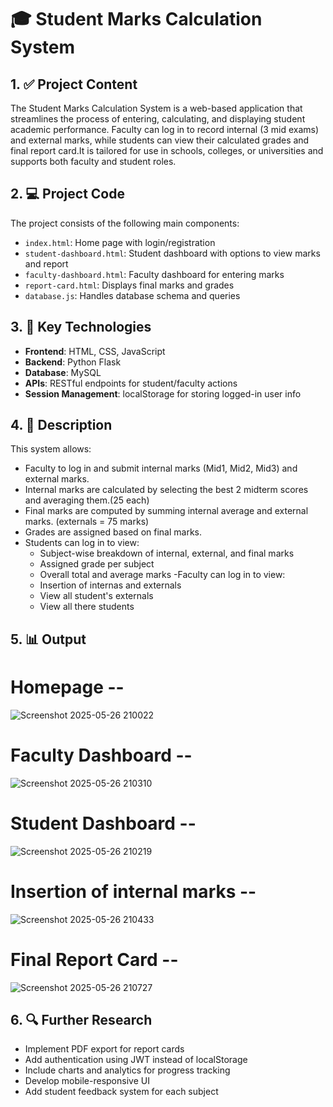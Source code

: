 # 🎓 Student Marks Calculation System

## 1. ✅ Project Content

The Student Marks Calculation System is a web-based application that streamlines the process of entering, calculating, and displaying student academic performance. Faculty can log in to record internal (3 mid exams) and external marks, while students can view their calculated grades and final report card.It is tailored for use in schools, colleges, or universities and supports both faculty and student roles.

## 2. 💻 Project Code

The project consists of the following main components:

- `index.html`: Home page with login/registration
- `student-dashboard.html`: Student dashboard with options to view marks and report
- `faculty-dashboard.html`: Faculty dashboard for entering marks
- `report-card.html`: Displays final marks and grades
- `database.js`: Handles database schema and queries

## 3. 🔧 Key Technologies

- **Frontend**: HTML, CSS, JavaScript
- **Backend**:  Python Flask
- **Database**:  MySQL
- **APIs**: RESTful endpoints for student/faculty actions
- **Session Management**: localStorage for storing logged-in user info

## 4. 📝 Description

This system allows:

- Faculty to log in and submit internal marks (Mid1, Mid2, Mid3) and external marks.
- Internal marks are calculated by selecting the best 2 midterm scores and averaging them.(25 each)
- Final marks are computed by summing internal average and external marks. (externals = 75 marks)
- Grades are assigned based on final marks.
- Students can log in to view:
  - Subject-wise breakdown of internal, external, and final marks
  - Assigned grade per subject
  - Overall total and average marks
-Faculty can log in to view:
  - Insertion of internas and externals
  - View all student's externals
  - View all there students

## 5. 📊 Output
# Homepage --
![Screenshot 2025-05-26 210022](https://github.com/user-attachments/assets/0632301e-d1aa-49e5-a0b2-5673b3ac5e1c)

# Faculty Dashboard --
![Screenshot 2025-05-26 210310](https://github.com/user-attachments/assets/ef5e9a60-0e4c-4bc4-b44e-157534ed20ce)

# Student Dashboard --
![Screenshot 2025-05-26 210219](https://github.com/user-attachments/assets/37cb414f-f76d-4370-b1af-3bc2c2a5c3c3)

# Insertion of internal marks -- 
![Screenshot 2025-05-26 210433](https://github.com/user-attachments/assets/01c1a720-2f1c-4301-9652-e4c074001e64)

# Final Report Card --
![Screenshot 2025-05-26 210727](https://github.com/user-attachments/assets/08171607-7d3e-46db-be76-e9b0779ed51f)


## 6. 🔍 Further Research

- Implement PDF export for report cards
- Add authentication using JWT instead of localStorage
- Include charts and analytics for progress tracking
- Develop mobile-responsive UI
- Add student feedback system for each subject
